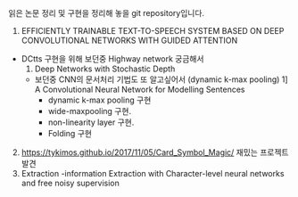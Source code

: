 읽은 논문 정리 및 구현을 정리해 놓을 git repository입니다.

1. EFFICIENTLY TRAINABLE TEXT-TO-SPEECH SYSTEM BASED ON DEEP CONVOLUTIONAL NETWORKS WITH GUIDED ATTENTION
- DCtts 구현을 위해 보던중 Highway network 궁금해서 
  1) Deep Networks with Stochastic Depth 
  - 보던중 CNN의 문서처리 기법도 또 알고싶어서 (dynamic k-max pooling)
    1] A Convolutional Neural Network for Modelling Sentences
    - dynamic k-max pooling 구현
    - wide-maxpooling 구현.
    - non-linearity layer 구현.
    - Folding 구현
2. https://tykimos.github.io/2017/11/05/Card_Symbol_Magic/ 재밌는 프로젝트 발견
3. Extraction
	-information Extraction with Character-level neural networks and free noisy supervision

 
